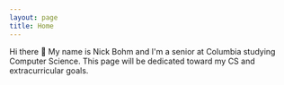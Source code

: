 ```yaml
---
layout: page
title: Home
---
```


Hi there 👋 My name is Nick Bohm and I'm a senior at Columbia studying Computer Science. This page will be dedicated toward my CS and extracurricular goals.

